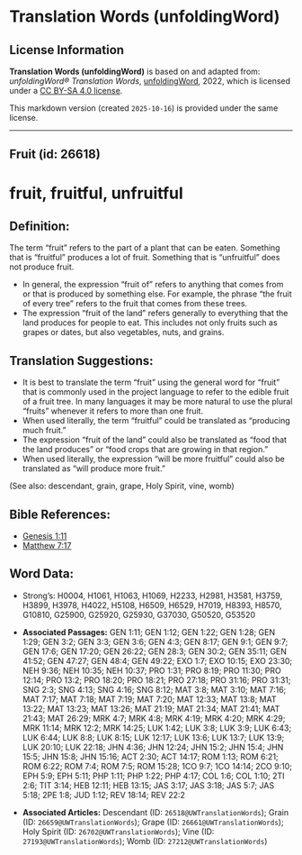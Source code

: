 # Translation Words (unfoldingWord)

## License Information

**Translation Words (unfoldingWord)** is based on and adapted from: _unfoldingWord® Translation Words_, [unfoldingWord](https://unfoldingword.org/utw), 2022, which is licensed under a [CC BY-SA 4.0 license](https://creativecommons.org/licenses/by-sa/4.0/legalcode.en).

This markdown version (created `2025-10-16`) is provided under the same license.



--------------------------------

## Fruit (id: 26618)

fruit, fruitful, unfruitful
===========================

Definition:
-----------

The term “fruit” refers to the part of a plant that can be eaten. Something that is “fruitful” produces a lot of fruit. Something that is “unfruitful” does not produce fruit.

* In general, the expression “fruit of” refers to anything that comes from or that is produced by something else. For example, the phrase “the fruit of every tree” refers to the fruit that comes from these trees.
* The expression “fruit of the land” refers generally to everything that the land produces for people to eat. This includes not only fruits such as grapes or dates, but also vegetables, nuts, and grains.

Translation Suggestions:
------------------------

* It is best to translate the term “fruit” using the general word for “fruit” that is commonly used in the project language to refer to the edible fruit of a fruit tree. In many languages it may be more natural to use the plural “fruits” whenever it refers to more than one fruit.
* When used literally, the term “fruitful” could be translated as “producing much fruit.”
* The expression “fruit of the land” could also be translated as “food that the land produces” or “food crops that are growing in that region.”
* When used literally, the expression “will be more fruitful” could also be translated as “will produce more fruit.”

(See also: descendant, grain, grape, Holy Spirit, vine, womb)

Bible References:
-----------------

* [Genesis 1:11](https://ref.ly/Gen1:11)
* [Matthew 7:17](https://ref.ly/Matt7:17)

Word Data:
----------

* Strong’s: H0004, H1061, H1063, H1069, H2233, H2981, H3581, H3759, H3899, H3978, H4022, H5108, H6509, H6529, H7019, H8393, H8570, G10810, G25900, G25920, G25930, G37030, G50520, G53520

* **Associated Passages:** GEN 1:11; GEN 1:12; GEN 1:22; GEN 1:28; GEN 1:29; GEN 3:2; GEN 3:3; GEN 3:6; GEN 4:3; GEN 8:17; GEN 9:1; GEN 9:7; GEN 17:6; GEN 17:20; GEN 26:22; GEN 28:3; GEN 30:2; GEN 35:11; GEN 41:52; GEN 47:27; GEN 48:4; GEN 49:22; EXO 1:7; EXO 10:15; EXO 23:30; NEH 9:36; NEH 10:35; NEH 10:37; PRO 1:31; PRO 8:19; PRO 11:30; PRO 12:14; PRO 13:2; PRO 18:20; PRO 18:21; PRO 27:18; PRO 31:16; PRO 31:31; SNG 2:3; SNG 4:13; SNG 4:16; SNG 8:12; MAT 3:8; MAT 3:10; MAT 7:16; MAT 7:17; MAT 7:18; MAT 7:19; MAT 7:20; MAT 12:33; MAT 13:8; MAT 13:22; MAT 13:23; MAT 13:26; MAT 21:19; MAT 21:34; MAT 21:41; MAT 21:43; MAT 26:29; MRK 4:7; MRK 4:8; MRK 4:19; MRK 4:20; MRK 4:29; MRK 11:14; MRK 12:2; MRK 14:25; LUK 1:42; LUK 3:8; LUK 3:9; LUK 6:43; LUK 6:44; LUK 8:8; LUK 8:15; LUK 12:17; LUK 13:6; LUK 13:7; LUK 13:9; LUK 20:10; LUK 22:18; JHN 4:36; JHN 12:24; JHN 15:2; JHN 15:4; JHN 15:5; JHN 15:8; JHN 15:16; ACT 2:30; ACT 14:17; ROM 1:13; ROM 6:21; ROM 6:22; ROM 7:4; ROM 7:5; ROM 15:28; 1CO 9:7; 1CO 14:14; 2CO 9:10; EPH 5:9; EPH 5:11; PHP 1:11; PHP 1:22; PHP 4:17; COL 1:6; COL 1:10; 2TI 2:6; TIT 3:14; HEB 12:11; HEB 13:15; JAS 3:17; JAS 3:18; JAS 5:7; JAS 5:18; 2PE 1:8; JUD 1:12; REV 18:14; REV 22:2
* **Associated Articles:** Descendant (ID: `26518@UWTranslationWords`); Grain (ID: `26659@UWTranslationWords`); Grape (ID: `26661@UWTranslationWords`); Holy Spirit (ID: `26702@UWTranslationWords`); Vine (ID: `27193@UWTranslationWords`); Womb (ID: `27212@UWTranslationWords`)

